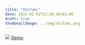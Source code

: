 ```yaml
---
title: "Shifumi"
date: 2022-01-02T22:36:10+01:00
draft: true
thumbnailImage: ../img/shifumi.png
---
```


![](shifumi.png)
[Demo](https://ljuglaret.github.io/shifumiapp/)